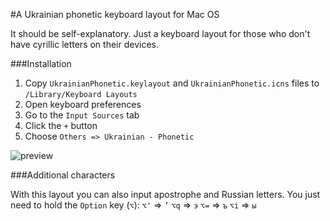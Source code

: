 #A Ukrainian phonetic keyboard layout for Mac OS

It should be self-explanatory. Just a keyboard layout for those who don't have cyrillic letters on their devices.

###Installation

1. Copy `UkrainianPhonetic.keylayout` and `UkrainianPhonetic.icns` files to `/Library/Keyboard Layouts`
2. Open keyboard preferences
3. Go to the `Input Sources` tab
4. Click the `+` button
5. Choose `Others => Ukrainian - Phonetic`

![preview](https://raw.githubusercontent.com/sunabozu/ukrainian-phonetic-keylayout-mac/master/Screen%20Shot%202017-02-07%20at%2011.36.22.png)

###Additional characters

With this layout you can also input apostrophe and Russian letters. You just need to hold the `Option` key (`⌥`):
`⌥'` => `’`
`⌥q` => `э`
`⌥=` => `ъ`
`⌥і` => `ы`
